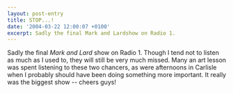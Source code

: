 ```yaml
---
layout: post-entry
title: STOP...!
date: '2004-03-22 12:00:07 +0100'
excerpt: Sadly the final Mark and Lardshow on Radio 1.
---
```

Sadly the final <cite>Mark and Lard</cite> show on Radio 1. Though I tend not to listen as much as I used to, they will still be very much missed. Many an art lesson was spent listening to these two chancers, as were afternoons in Carlisle when I probably should have been doing something more important. It really was the biggest show -- cheers guys!
